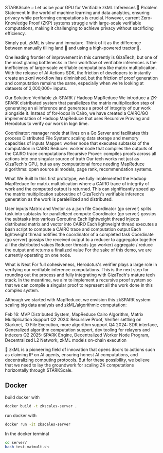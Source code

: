 STARKScale ~ Let us be your GPU for Verifiable zkML Inferences 🚀
Problem Statement
In the world of machine learning and data analytics, ensuring privacy while performing computations is crucial. However, current Zero-Knowledge Proof (ZKP) systems struggle with large-scale verifiable computations, making it challenging to achieve privacy without sacrificing efficiency. 

Simply put, zkML is slow and immature. Think of it as the difference between manually tilling land 🌾 and using a high-powered tractor 🚜. 

One leading frontier of improvement in this currently is GizaTech, but one of the most glaring bottlenecks in their workflow of verifiable inferences is the inefficiency of large-scale verifiable computations like matrix multiplicaiton. With the release of AI Actions SDK, the friction of developers to instantly create an zkml workflow has diminished, but the friction of proof generation and computation remains the same, especially when we're looking at datasets of 3,000,000+ inputs.



Our Solution: Verifiable zk-SPARK / Hadoop MapReduce
We introduce a ZK-SPARK distributed system that parallelizes the matrix multiplication step of generating an ai inference and generates a proof of integrity of our work alongside it. Instead of for-loops in Cairo, we have created a CAIRO/GO implementation of Hadoop MapReduce that uses Recursive Proving and Herodotus to verify our work in logn time.

Coordinator: manager node that lives on a Go Server and facilitates this process
Distributed File System: scaling data storage and memory capacities of inputs
Mapper: worker node that executes subtasks of the computation in CAIRO
Reducer: worker node that compiles the outputs of the CAIRO trace computations
Recursive Prover: compiles proofs across all actions into one singular source of truth
Our tech works not just as GizaTech's GPU, but as any computational force needing MapReduce algorithms: open source ai models, page rank, recommendation systems. 



What We Built
In this first prototype, we fully implemented the Hadoop MapReduce for matrix multiplication where a CAIRO trace of integrity of work and the computed output is returned. This can significantly speed up the matrix multiplication subroutine of GizaTech's verifiable inference generation as the work is paralellized and distributed.

User inputs Matrix and Vector as a json file
Coordinator (go server) splits task into subtasks for parallelized compute
Coordinator (go server) gossips the subtasks into various Goroutine
Each lightweight thread injects distributed matrix and vector into CAIRO
Each lightweight thread  executes a bash script to compute a CAIRO trace and computation output
Each lightweight thread notifies the coordinator of a completed task
Coordinate (go server) gossips the received output to a reducer to aggregator together all the distributed values
Reducer threads (go worker) aggregate / reduce the output and returns a finalized value
For the sake of this demo, we are currently operating on one node.



What is Next
For full cohesiveness, Herodotus's verifier plays a large role in verifying our verifiable inference computations. This is the next step for rounding out the process and fully integrating with GizaTech's mature tech stack. In the meantime, we aim to implement a recursive proof system so that we can compile a singular proof to represent all the work done in this complex system. 

Although we started with MapReduce, we envision this zkSPARK system scaling big data analysis and zkML/algorithmic computation:  

Feb 16: MVP Distributed System, MapReduce Cairo Algorithm, Matrix Multiplication Support
Q2 2024: Recursive Proof, Verifier settling on Starknet, IO File Execution, more algorithm support
Q4 2024: SDK interface, Generalized algorithm computation support, dev tooling for relayers and indexers
Q2 2025: SPARK Engine, Decentralized Worker Node Program, Decentralized L2 Network, zkML models on-chain execution


🚀 zkML is a pioneering field of innovation that opens doors to actions such as claiming IP on AI agents, ensuring honest AI computations, and decentralizing computing protocols. But for these possibility, we believe that we need to lay the groundwork for scaling ZK computations horizontally through STARKScale.

## Docker

build docker with

```sh
docker build -t zkscales-server .
```

run docker with

```sh
docker run -it zkscales-server
```

In the docker terminal
```sh
cd server/
bash test-matmult.sh
```
